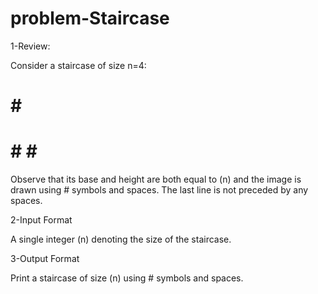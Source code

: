 # problem-Staircase

1-Review:

Consider a staircase of size n=4:

   #
 
 
  # #
 
 
 # # #
 
 
# # # # 

Observe that its base and height are both equal to (n) and the image is drawn using # symbols and spaces. The last line is not preceded by any spaces.

2-Input Format

A single integer (n) denoting the size of the staircase.

3-Output Format

Print a staircase of size (n) using # symbols and spaces.
